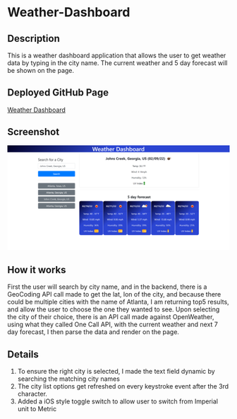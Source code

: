 # Weather-Dashboard

## Description
This is a weather dashboard application that allows the user to get weather data by typing in the city name. The current weather and 5 day forecast will be shown on the page.

## Deployed GitHub Page
[Weather Dashboard](https://xuyangzhang0.github.io/Weather-Dashboard/)

## Screenshot

![Screenshot](./assets/images/weather_dashboard_screenshot.png)



## How it works
First the user will search by city name, and in the backend, there is a GeoCoding API call made to get the lat, lon of the city, and because there could be multiple cities with the name of Atlanta, I am returning top5 results, and allow the user to choose the one they wanted to see. Upon selecting the city of their choice, there is an API call made against OpenWeather, using what they called One Call API, with the current weather and next 7 day forecast, I then parse the data and render on the page.

## Details
1. To ensure the right city is selected, I made the text field dynamic by searching the matching city names
2. The city list options get refreshed on every keystroke event after the 3rd character.
3. Added a iOS style toggle switch to allow user to switch from Imperial unit to Metric

